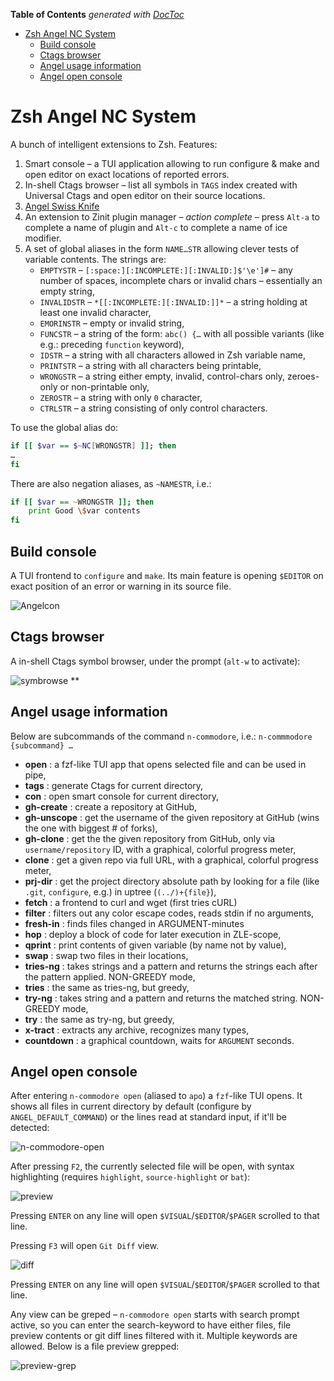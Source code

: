 <!-- START doctoc generated TOC please keep comment here to allow auto update -->
<!-- DON'T EDIT THIS SECTION, INSTEAD RE-RUN doctoc TO UPDATE -->
**Table of Contents**  *generated with [DocToc](https://github.com/thlorenz/doctoc)*

- [Zsh Angel NC System](#zsh-n-commodore-system)
  - [Build console](#build-console)
  - [Ctags browser](#ctags-browser)
  - [Angel usage information](#n-commodore-usage-information)
  - [Angel open console](#n-commodore-open-console)

<!-- END doctoc generated TOC please keep comment here to allow auto update -->

# Zsh Angel NC System

A bunch of intelligent extensions to Zsh. Features:

1. Smart console – a TUI application allowing to run configure & make
   and open editor on exact locations of reported errors.
2. In-shell Ctags browser – list all symbols in `TAGS` index created
   with Universal Ctags and open editor on their source locations.
3. [Angel Swiss Knife](#n-commodore-usage-information)
4. An extension to Zinit plugin manager – *action complete* – press
   `Alt-a` to complete a name of plugin and `Alt-c` to complete
   a name of ice modifier.
5. A set of global aliases in the form `NAME…STR` allowing clever
   tests of variable contents. The strings are:
   - `EMPTYSTR` – `[:space:][:INCOMPLETE:][:INVALID:]$'\e']#` – any
     number of spaces, incomplete chars or invalid chars –
     essentially an empty string,
   - `INVALIDSTR` – `*[[:INCOMPLETE:][:INVALID:]]*` – a string
     holding at least one invalid character,
   - `EMORINSTR` – empty or invalid string,
   - `FUNCSTR` – a string of the form: `abc() {…` with all possible
     variants (like e.g.: preceding `function` keyword),
   - `IDSTR` – a string with all characters allowed in Zsh variable
     name,
   - `PRINTSTR` – a string with all characters being printable,
   - `WRONGSTR` – a string either empty, invalid, control-chars only,
     zeroes-only or non-printable only,
   - `ZEROSTR` – a string with only `0` character,
   - `CTRLSTR` – a string consisting of only control characters.

To use the global alias do:
```zsh
if [[ $var == $~NC[WRONGSTR] ]]; then
…
fi
```
There are also negation aliases, as `~NAMESTR`, i.e.:

```zsh
if [[ $var == ~WRONGSTR ]]; then
    print Good \$var contents
fi
```

## Build console

A TUI frontend to `configure` and `make`. Its main feature is
opening `$EDITOR` on exact position of an error or warning in its
source file.

![Angelcon](https://raw.githubusercontent.com/psprint/zsh-n-commodore-system/master/share/img/n-commmodorecon.png)

## Ctags browser

A in-shell Ctags symbol browser, under the prompt (`alt-w` to activate):

![symbrowse](https://raw.githubusercontent.com/psprint/zsh-n-commodore-system/master/share/img/symbolbrowse.png)
**
## Angel usage information
Below are subcommands of the command `n-commodore`, i.e.: `n-commmodore {subcommand} …`

- **open** : a fzf-like TUI app that opens selected file and can be used in pipe,
- **tags** : generate Ctags for current directory,
- **con** : open smart console for current directory,
- **gh-create** : create a repository at GitHub,
- **gh-unscope** : get the username of the given repository at GitHub (wins the one with biggest # of forks),
- **gh-clone** : get the the given repository from GitHub, only via `username/repository` ID, with a graphical, colorful progress meter,
- **clone** : get a given repo via full URL, with a graphical, colorful progress meter,
- **prj-dir** : get the project directory absolute path by looking for a file (like `.git`, `configure`, e.g.) in uptree (`(../)+{file}`),
- **fetch**   :  a frontend to curl and wget (first tries cURL)
- **filter** : filters out any color escape codes, reads stdin if no arguments,
- **fresh-in** : finds files changed in ARGUMENT-minutes
- **hop** : deploy a block of code for later execution in ZLE-scope,
- **qprint** : print contents of given variable (by name not by value),
- **swap** : swap two files in their locations,
- **tries-ng** : takes strings and a pattern and returns the strings each after the pattern applied. NON-GREEDY mode,
- **tries** : the same as tries-ng, but greedy,
- **try-ng** : takes string and a pattern and returns the matched string. NON-GREEDY mode,
- **try** : the same as try-ng, but greedy,
- **x-tract** : extracts any archive, recognizes many types,
- **countdown** : a graphical countdown, waits for `ARGUMENT` seconds.

## Angel open console

After entering `n-commodore open` (aliased to `apo`) a `fzf`-like TUI opens. It shows
all files in current directory by default (configure by `ANGEL_DEFAULT_COMMAND`)
or the lines read at standard input, if it'll be detected:

![n-commodore-open](https://raw.githubusercontent.com/psprint/zsh-n-commmodore-system/master/share/img/open-default.png)

After pressing `F2`, the currently selected file will be open, with syntax
highlighting (requires `highlight`, `source-highlight` or `bat`):

![preview](https://raw.githubusercontent.com/psprint/zsh-n-commodore-system/master/share/img/open-preview.png)

Pressing `ENTER` on any line will open `$VISUAL`/`$EDITOR`/`$PAGER` scrolled to
that line.

Pressing `F3` will open `Git Diff` view.

![diff](https://raw.githubusercontent.com/psprint/zsh-n-commodore-system/master/share/img/open-diff.png)

Pressing `ENTER` on any line will open `$VISUAL`/`$EDITOR`/`$PAGER` scrolled to
that line.

Any view can be greped – `n-commodore open` starts with search prompt active, so you
can enter the search-keyword to have either files, file preview contents or
git diff lines filtered with it. Multiple keywords are allowed. Below is a
file preview grepped:

![preview-grep](https://raw.githubusercontent.com/psprint/zsh-n-commodore-system/master/share/img/open-preview-grep.png)
